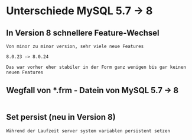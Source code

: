 # Unterschiede MySQL 5.7 -> 8 

## In Version 8 schnellere Feature-Wechsel 

```
Von minor zu minor version, sehr viele neue Features 

8.0.23 -> 8.0.24 

Das war vorher eher stabiler in der Form ganz wenigen bis gar keinen neuen Features 
```

## Wegfall von *.frm - Datein von MySQL 5.7 -> 8 

```
```

## Set persist (neu in Version 8) 

```
Während der Laufzeit server system variablen persistent setzen 
```
